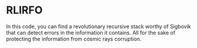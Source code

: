 # RLIRFO
In this code, you can find a revolutionary recursive stack worthy of Sigbovik that can detect errors in the information it contains. All for the sake of protecting the information from cosmic rays corruption.
